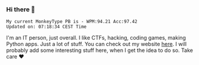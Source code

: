 ### Hi there 👋
<!-- PB START -->
```
My current MonkeyType PB is - WPM:94.21 Acc:97.42
Updated on: 07:18:34 CEST Time
```
<!-- PB END -->
I'm an IT person, just overall. I like CTFs, hacking, coding games, making Python apps. Just a lot of stuff.
You can check out my website [here](https://skill3472.github.io/).
I will probably add some interesting stuff here, when I get the idea to do so. Take care ❤️
